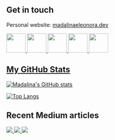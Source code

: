 ## Get in touch

Personal website: <a href = "https://madalinaeleonora.dev/">madalinaeleonora.dev</a>

<a href = "mailto:madalinaeleonora.gheorghe@gmail.com">
  <img src="https://logodownload.org/wp-content/uploads/2018/03/gmail-logo-16.png" width="auto" height="50px"> 

<a target="_blank" href="https://www.linkedin.com/in/madalinaeleonorag/">
  <img src="https://nepa.com/wp-content/uploads/2017/09/linkedin-logo.png" width="auto" height="50px"> 

<a target="_blank" href="https://madalinaeleonorag.medium.com/">
  <img src="https://upload.wikimedia.org/wikipedia/commons/thumb/e/ec/Medium_logo_Monogram.svg/1200px-Medium_logo_Monogram.svg.png" width="auto" height="50px"> 

<a target="_blank" href="https://www.instagram.com/madalinaeleonorag/">
  <img src="https://upload.wikimedia.org/wikipedia/commons/thumb/e/e7/Instagram_logo_2016.svg/1200px-Instagram_logo_2016.svg.png" width="auto" height="50px"> 

<a target="_blank" href="https://www.facebook.com/mdx.madalinaeleonora/">
  <img src="https://www.facebook.com/images/fb_icon_325x325.png" width="auto" height="50px"> 
  
## My GitHub Stats
[![Madalina's GitHub stats](https://github-readme-stats.vercel.app/api?username=madalinaeleonorag)](https://github.com/madalinaeleonorag/github-readme-stats)

[![Top Langs](https://github-readme-stats.vercel.app/api/top-langs/?username=madalinaeleonorag&layout=compact)](https://github.com/madalinaeleonorag/github-readme-stats)

## Recent Medium articles
<a target="_blank" href="https://github-readme-medium-recent-article.vercel.app/medium/@madalinaeleonorag/0"><img src="https://github-readme-medium-recent-article.vercel.app/medium/@madalinaeleonorag/0"> 
<a target="_blank" href="https://github-readme-medium-recent-article.vercel.app/medium/@madalinaeleonorag/1"><img src="https://github-readme-medium-recent-article.vercel.app/medium/@madalinaeleonorag/1"> 
  <a target="_blank" href="https://github-readme-medium-recent-article.vercel.app/medium/@madalinaeleonorag/2"><img src="https://github-readme-medium-recent-article.vercel.app/medium/@madalinaeleonorag/2"> 
